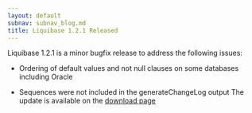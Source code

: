 ```yaml
---
layout: default
subnav: subnav_blog.md
title: Liquibase 1.2.1 Released
---
```

Liquibase 1.2.1 is a minor bugfix release to address the following issues:



- Ordering of default values and not null clauses on some databases including Oracle

- Sequences were not included in the generateChangeLog output
The update is available on the <a href="http://www.liquibase.org/download.html">download page</a>


